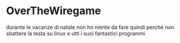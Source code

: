 # OverTheWiregame
durante le vacanze di natale non ho niente da fare quindi perchè non sbattere la testa su linux e utti i suoi fantastici programmi
